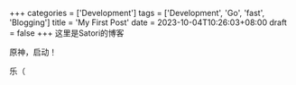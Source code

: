 +++
categories = ['Development']
tags = ['Development', 'Go', 'fast', 'Blogging']
title = 'My First Post'
date = 2023-10-04T10:26:03+08:00
draft = false
+++
这里是Satori的博客

原神，启动！

乐（